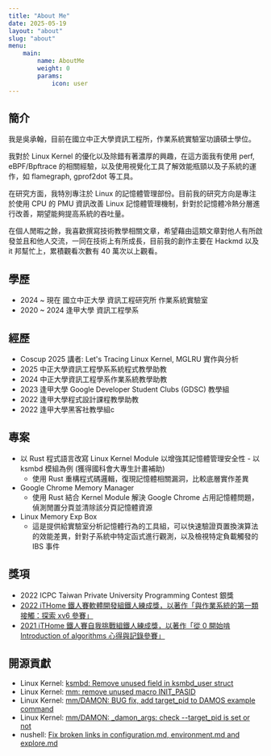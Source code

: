 ```yaml
---
title: "About Me"
date: 2025-05-19
layout: "about"
slug: "about"
menu:
    main:
        name: AboutMe
        weight: 0
        params: 
            icon: user
---
```


## 簡介
我是吳承翰，目前在國立中正大學資訊工程所，作業系統實驗室功讀碩士學位。

我對於 Linux Kernel 的優化以及除錯有著濃厚的興趣，在這方面我有使用 perf, eBPF/Bpftrace 的相關經驗，以及使用視覺化工具了解效能瓶頸以及子系統的運作，如 flamegraph, gprof2dot 等工具。

在研究方面，我特別專注於 Linux 的記憶體管理部份。目前我的研究方向是專注於使用 CPU 的 PMU 資訊改善 Linux 記憶體管理機制，針對於記憶體冷熱分層進行改善，期望能夠提高系統的吞吐量。

在個人閒暇之餘，我喜歡撰寫技術教學相關文章，希望藉由這類文章對他人有所啟發並且和他人交流，一同在技術上有所成長，目前我的創作主要在 Hackmd 以及 it 邦幫忙上，累積觀看次數有 40 萬次以上觀看。

## 學歷
- 2024 ~ 現在 國立中正大學 資訊工程研究所 作業系統實驗室
- 2020 ~ 2024 逢甲大學 資訊工程學系

## 經歷
- Coscup 2025 講者: Let's Tracing Linux Kernel, MGLRU 實作與分析
- 2025 中正大學資訊工程學系系統程式教學助教
- 2024 中正大學資訊工程學系作業系統教學助教
- 2023 逢甲大學 Google Developer Student Clubs (GDSC) 教學組
- 2022 逢甲大學程式設計課程教學助教
- 2022 逢甲大學黑客社教學組c

## 專案
- 以 Rust 程式語言改寫 Linux Kernel Module 以增強其記憶體管理安全性 - 以 ksmbd 模組為例 (獲得國科會大專生計畫補助)
    - 使用 Rust 重構程式碼邏輯，復現記憶體相關漏洞，比較底層實作差異
- Google Chrome Memory Manager
    - 使用 Rust 結合 Kernel Module 解決 Google Chrome 占用記憶體問題，偵測閒置分頁並清除該分頁記憶體資源
- Linux Memory Exp Box
    - 這是提供給實驗室分析記憶體行為的工具組，可以快速驗證頁置換演算法的效能差異，針對子系統中特定函式進行觀測，以及檢視特定負載觸發的 IBS 事件

## 獎項
- 2022 ICPC Taiwan Private University Programming Contest 銀獎
- [2022 iTHome 鐵人賽軟體開發組鐵人練成獎，以著作「與作業系統的第一類接觸：探索 xv6 參賽」](https://ithelp.ithome.com.tw/users/20138181/ironman/5395)
- [2021 iTHome 鐵人賽自我挑戰組鐵人練成獎，以著作「從 0 開始啃 Introduction of algorithms 心得與記錄參賽」](https://ithelp.ithome.com.tw/users/20138181/ironman/4156)

## 開源貢獻
- Linux Kernel: [ksmbd: Remove unused field in ksmbd_user struct](https://patchew.org/linux/20231002053203.17711-1-hank20010209@gmail.com/)
- Linux Kernel: [mm: remove unused macro INIT_PASID](https://lore.kernel.org/all/20250427145004.13049-1-hank20010209@gmail.com/T/#u)
- Linux Kernel: [mm/DAMON: BUG fix, add target_pid to DAMOS example command](https://lore.kernel.org/all/20250915015807.101505-6-sj@kernel.org/)
- Linux Kernel: [mm/DAMON: _damon_args: check --target_pid is set or not](https://git.kernel.org/pub/scm/linux/kernel/git/sj/damo.git/commit/?id=f865d981a3e1eda94b191fbba74aff9348691d3c)
- nushell: [Fix broken links in configuration.md, environment.md and explore.md](https://github.com/nushell/nushell.github.io/pull/1852)